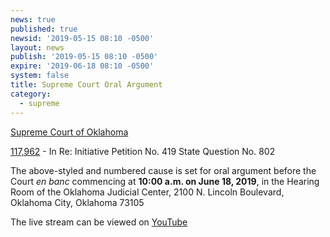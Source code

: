 ```yaml
---
news: true
published: true
newsid: '2019-05-15 08:10 -0500'
layout: news
publish: '2019-05-15 08:10 -0500'
expire: '2019-06-18 08:10 -0500'
system: false
title: Supreme Court Oral Argument
category:
  - supreme
---
```

<u>Supreme Court of Oklahoma</u>

[117,962](http://www.oscn.net/dockets/GetCaseInformation.aspx?db=appellate&number=117962) - In Re: Initiative Petition No. 419 State Question No. 802

The above-styled and numbered cause is set for oral argument before the Court _en banc_ commencing at **10:00 a.m. on June 18, 2019**, in the Hearing Room of the Oklahoma Judicial Center, 2100 N. Lincoln Boulevard, Oklahoma City, Oklahoma 73105

The live stream can be viewed on [YouTube](https://www.youtube.com/watch?v=MPEnmo2IjRM)
